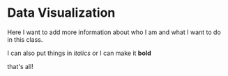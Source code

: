 # Data Visualization

Here I want to add more information about who I am and what I want to do in this class.

I can also put things in *italics* or I can make it **bold**

that's all!
